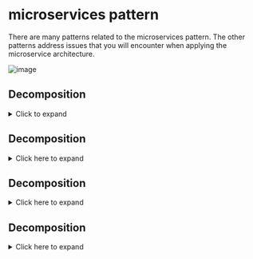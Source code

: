 # microservices pattern

There are many patterns related to the microservices pattern. The other patterns address issues that you will encounter when applying the microservice architecture.

![image](https://user-images.githubusercontent.com/51394570/139198557-6873c9f7-4f5a-4116-8a12-f5c4c754d536.png)

## Decomposition
<details>
  <summary>Click to expand</summary>
  
  ### Pattern: Decompose by business capability Context
  How to decompose an application into services?
  ### Forces
  The architecture must be stable
    * Services must be cohesive. A service should implement a small set of strongly related functions.
    * Services must conform to the Common Closure Principle - things that change together should be packaged together - to ensure that each change affect only one    service
    * Services must be loosely coupled - each service as an API that encapsulates its implementation. The implementation can be changed without affecting clients
    * A service should be testable
    * Each service be small enough to be developed by a “two pizza” team, i.e. a team of 6-10 people
    * Each team that owns one or more services must be autonomous. A team must be able to develop and deploy their services with minimal collaboration with other teams.

  ### Solution
    Define services corresponding to business capabilities. A business capability is a concept from business architecture modeling. It is something that a business     does in order to generate value. A business capability often corresponds to a business object, e.g.
      * Order Management is responsible for orders
      * Customer Management is responsible for customers
      * Business capabilities are often organized into a multi-level hierarchy. For example, an enterprise application might have top-level categories such as 
Product/Service development, Product/Service delivery, Demand generation, etc.

  ### Examples
    The business capabilities of an online store include:
      * Product catalog management
      * Inventory management
      * Order management
      * Delivery management

  The corresponding microservice architecture would have services corresponding to each of these capabilities.
 
  ![image](https://user-images.githubusercontent.com/51394570/139199844-c6419314-5eeb-4b51-8341-dd800dc5a6f6.png) 
</details>

## Decomposition
<details>
  <summary>Click here to expand</summary>

  
</details>

## Decomposition
<details>
  <summary>Click here to expand</summary>

  
</details>

## Decomposition
<details>
  <summary>Click here to expand</summary>

  
</details>
